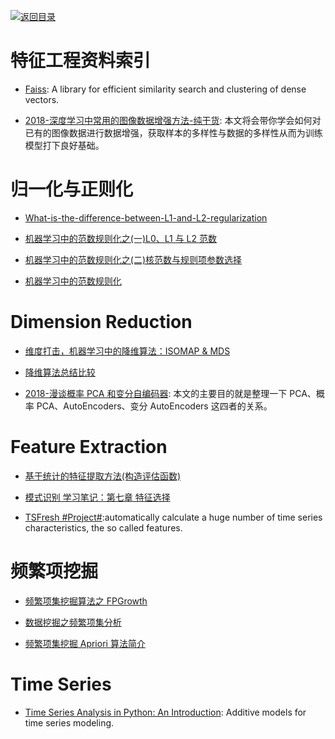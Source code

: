 [![返回目录](https://user-images.githubusercontent.com/5803001/38079637-ff0abcf0-3371-11e8-9b76-ad651620afc7.jpg)](https://github.com/wxyyxc1992/Awesome-Lists)

# 特征工程资料索引

* [Faiss](https://github.com/facebookresearch/faiss): A library for efficient similarity search and clustering of dense vectors.

- [2018-深度学习中常用的图像数据增强方法-纯干货](https://mp.weixin.qq.com/s/_7xFBLPGT0VRTJ22toHJ3g): 本文将会带你学会如何对已有的图像数据进行数据增强，获取样本的多样性与数据的多样性从而为训练模型打下良好基础。

# 归一化与正则化

* [What-is-the-difference-between-L1-and-L2-regularization](https://www.quora.com/What-is-the-difference-between-L1-and-L2-regularization)

* [机器学习中的范数规则化之(一)L0、L1 与 L2 范数 ](http://blog.csdn.net/zouxy09/article/details/24971995)

* [机器学习中的范数规则化之(二)核范数与规则项参数选择 ](http://blog.csdn.net/zouxy09/article/details/24972869)

* [机器学习中的范数规则化](http://blog.csdn.net/zouxy09/article/details/24971995)

# Dimension Reduction

* [维度打击，机器学习中的降维算法：ISOMAP & MDS ](http://blog.csdn.net/dark_scope/article/details/53229427)

- [降维算法总结比较](https://zhuanlan.zhihu.com/p/25095926)

- [2018-漫谈概率 PCA 和变分自编码器](https://mp.weixin.qq.com/s/iOdh1iIP0GIYe4gRDE0z-g): 本文的主要目的就是整理一下 PCA、概率 PCA、AutoEncoders、变分 AutoEncoders 这四者的关系。 

# Feature Extraction

* [基于统计的特征提取方法(构造评估函数)](http://blog.csdn.net/heiyeshuwu/article/details/43429447)

* [模式识别 学习笔记：第七章 特征选择](http://blog.csdn.net/shanglianlm/article/details/49464445)

* [TSFresh #Project#](http://tsfresh.readthedocs.io/en/latest/index.html):automatically calculate a huge number of time series characteristics, the so called features.

# 频繁项挖掘

* [频繁项集挖掘算法之 FPGrowth](http://blog.csdn.net/huagong_adu/article/details/17739247)

* [数据挖掘之频繁项集分析](http://blog.csdn.net/viewcode/article/details/9122789)

* [频繁项集挖掘 Apriori 算法简介](https://www.douban.com/note/435675724/)

# Time Series

* [Time Series Analysis in Python: An Introduction](https://parg.co/UV4): Additive models for time series modeling.
